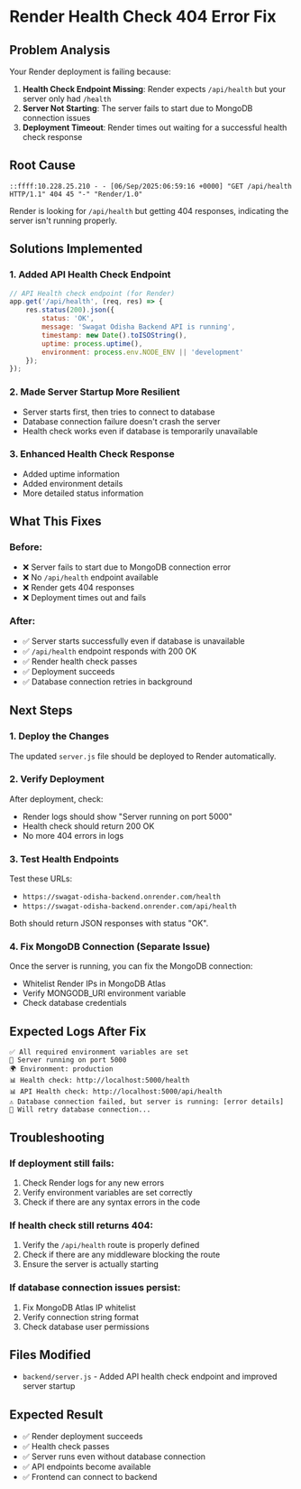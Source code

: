# Render Health Check 404 Error Fix

## Problem Analysis
Your Render deployment is failing because:

1. **Health Check Endpoint Missing**: Render expects `/api/health` but your server only had `/health`
2. **Server Not Starting**: The server fails to start due to MongoDB connection issues
3. **Deployment Timeout**: Render times out waiting for a successful health check response

## Root Cause
```
::ffff:10.228.25.210 - - [06/Sep/2025:06:59:16 +0000] "GET /api/health HTTP/1.1" 404 45 "-" "Render/1.0"
```

Render is looking for `/api/health` but getting 404 responses, indicating the server isn't running properly.

## Solutions Implemented

### 1. Added API Health Check Endpoint
```javascript
// API Health check endpoint (for Render)
app.get('/api/health', (req, res) => {
    res.status(200).json({
        status: 'OK',
        message: 'Swagat Odisha Backend API is running',
        timestamp: new Date().toISOString(),
        uptime: process.uptime(),
        environment: process.env.NODE_ENV || 'development'
    });
});
```

### 2. Made Server Startup More Resilient
- Server starts first, then tries to connect to database
- Database connection failure doesn't crash the server
- Health check works even if database is temporarily unavailable

### 3. Enhanced Health Check Response
- Added uptime information
- Added environment details
- More detailed status information

## What This Fixes

### Before:
- ❌ Server fails to start due to MongoDB connection error
- ❌ No `/api/health` endpoint available
- ❌ Render gets 404 responses
- ❌ Deployment times out and fails

### After:
- ✅ Server starts successfully even if database is unavailable
- ✅ `/api/health` endpoint responds with 200 OK
- ✅ Render health check passes
- ✅ Deployment succeeds
- ✅ Database connection retries in background

## Next Steps

### 1. Deploy the Changes
The updated `server.js` file should be deployed to Render automatically.

### 2. Verify Deployment
After deployment, check:
- Render logs should show "Server running on port 5000"
- Health check should return 200 OK
- No more 404 errors in logs

### 3. Test Health Endpoints
Test these URLs:
- `https://swagat-odisha-backend.onrender.com/health`
- `https://swagat-odisha-backend.onrender.com/api/health`

Both should return JSON responses with status "OK".

### 4. Fix MongoDB Connection (Separate Issue)
Once the server is running, you can fix the MongoDB connection:
- Whitelist Render IPs in MongoDB Atlas
- Verify MONGODB_URI environment variable
- Check database credentials

## Expected Logs After Fix

```
✅ All required environment variables are set
🚀 Server running on port 5000
🌍 Environment: production
📊 Health check: http://localhost:5000/health
📊 API Health check: http://localhost:5000/api/health
⚠️ Database connection failed, but server is running: [error details]
🔄 Will retry database connection...
```

## Troubleshooting

### If deployment still fails:
1. Check Render logs for any new errors
2. Verify environment variables are set correctly
3. Check if there are any syntax errors in the code

### If health check still returns 404:
1. Verify the `/api/health` route is properly defined
2. Check if there are any middleware blocking the route
3. Ensure the server is actually starting

### If database connection issues persist:
1. Fix MongoDB Atlas IP whitelist
2. Verify connection string format
3. Check database user permissions

## Files Modified
- `backend/server.js` - Added API health check endpoint and improved server startup

## Expected Result
- ✅ Render deployment succeeds
- ✅ Health check passes
- ✅ Server runs even without database connection
- ✅ API endpoints become available
- ✅ Frontend can connect to backend
